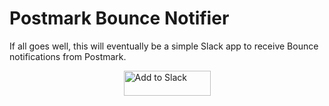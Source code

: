 # Postmark Bounce Notifier

If all goes well, this will eventually be a simple Slack app to receive Bounce notifications from Postmark.

<a href="https://slack.com/oauth/authorize?client_id=2187776628.292902757106&scope=incoming-webhook,commands"><img style="display: block; margin-left: auto; margin-right: auto;" alt="Add to Slack" height="40" width="139" src="https://platform.slack-edge.com/img/add_to_slack.png" srcset="https://platform.slack-edge.com/img/add_to_slack.png 1x, https://platform.slack-edge.com/img/add_to_slack@2x.png 2x" /></a>
